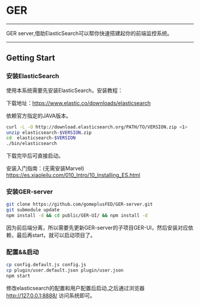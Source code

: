 # GER

---
GER server,借助ElasticSearch可以帮你快速搭建起你的前端监控系统。

---

## Getting Start

### 安装ElasticSearch

使用本系统需要先安装ElasticSearch，安装教程：

下载地址：https://www.elastic.co/downloads/elasticsearch

依赖官方指定的JAVA版本。

```bash
curl -L -O http://download.elasticsearch.org/PATH/TO/VERSION.zip <1>
unzip elasticsearch-$VERSION.zip
cd  elasticsearch-$VERSION
./bin/elasticsearch 
```

下载完毕后可直接启动。

安装入门指南：(无需安装Marvel)
https://es.xiaoleilu.com/010_Intro/10_Installing_ES.html

### 安装GER-server

```bash
git clone https://github.com/gomeplusFED/GER-server.git
git submodule update
npm install -d && cd public/GER-UI/ && npm install -d
```

因为前后端分离，所以需要先更新GER-server的子项目GER-UI，然后安装对应依赖，最后再start，就可以启动项目了。

### 配置&&启动

```bash
cp config.default.js config.js
cp plugin/user.default.json plugin/user.json
npm start
```

修改elasticsearch的配置和用户配置后启动,之后通过浏览器 http://127.0.0.1:8888/ 访问系统即可。
